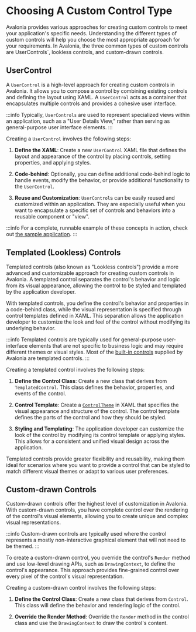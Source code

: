 # Choosing A Custom Control Type

Avalonia provides various approaches for creating custom controls to meet your application's specific needs. Understanding the different types of custom controls will help you choose the most appropriate approach for your requirements. In Avalonia, the three common types of custom controls are  UserControls`, lookless controls, and custom-drawn controls.

## UserControl

A `UserControl` is a high-level approach for creating custom controls in Avalonia. It allows you to compose a control by combining existing controls and defining the layout using XAML. A `UserControl` acts as a container that encapsulates multiple controls and provides a cohesive user interface.

:::info
Typically, `UserControls` are used to represent specialized views within an application, such as a "User Details View," rather than serving as general-purpose user interface elements.
:::

Creating a `UserControl` involves the following steps:

1. **Define the XAML**: Create a new `UserControl` XAML file that defines the layout and appearance of the control by placing controls, setting properties, and applying styles.

2. **Code-behind**: Optionally, you can define additional code-behind logic to handle events, modify the behavior, or provide additional functionality to the `UserControl`.

3. **Reuse and Customization**: `UserControl`s can be easily reused and customized within an application. They are especially useful when you want to encapsulate a specific set of controls and behaviors into a reusable component or "view".

:::info 
For a complete, runnable example of these concepts in action, check out [the sample application](https://github.com/AvaloniaUI/AvaloniaUI.QuickGuides/tree/main/CustomControl).
:::

## Templated (Lookless) Controls

Templated controls (also known as "Lookless controls") provide a more advanced and customizable approach for creating custom controls in Avalonia. A templated control separates the control's behavior and logic from its visual appearance, allowing the control to be styled and templated by the application developer.

With templated controls, you define the control's behavior and properties in a code-behind class, while the visual representation is specified through control templates defined in XAML. This separation allows the application developer to customize the look and feel of the control without modifying its underlying behavior.

:::info
Templated controls are typically used for general-purpose user-interface elements that are not specific to business logic and may require different themes or visual styles. Most of the [built-in controls](../builtin-controls.md) supplied by Avalonia are templated controls.
:::

Creating a templated control involves the following steps:

1. **Define the Control Class**: Create a new class that derives from `TemplatedControl`. This class defines the behavior, properties, and events of the control.

2. **Control Template**: Create a [`ControlTheme`](control-themes) in XAML that specifies the visual appearance and structure of the control. The control template defines the parts of the control and how they should be styled.

3. **Styling and Templating**: The application developer can customize the look of the control by modifying its control template or applying styles. This allows for a consistent and unified visual design across the application.

Templated controls provide greater flexibility and reusability, making them ideal for scenarios where you want to provide a control that can be styled to match different visual themes or adapt to various user preferences.

## Custom-drawn Controls

Custom-drawn controls offer the highest level of customization in Avalonia. With custom-drawn controls, you have complete control over the rendering of the control's visual elements, allowing you to create unique and complex visual representations.

:::info
Custom-drawn controls are typically used where the control represents a mostly non-interactive graphical element that will not need to be themed.
:::

To create a custom-drawn control, you override the control's `Render` method and use low-level drawing APIs, such as `DrawingContext`, to define the control's appearance. This approach provides fine-grained control over every pixel of the control's visual representation.

Creating a custom-drawn control involves the following steps:

1. **Define the Control Class**: Create a new class that derives from `Control`. This class will define the behavior and rendering logic of the control.

2. **Override the Render Method**: Override the `Render` method in the control class and use the `DrawingContext` to draw the control's content.
